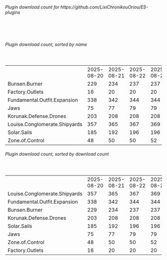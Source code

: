 <h6>Plugin download count for https://github.com/LixiChronikouOriou/ES-plugins</h6><br>
<br>
<h6>Plugin download count, sorted by name</h6><sub><sup><br>
<table>
	<tr>
		<td></td>
		<td>2025-08-20</td>
		<td>2025-08-21</td>
		<td>2025-08-22</td>
		<td>2025-08-23</td>
		<td>2025-08-24</td>
		<td>2025-08-25</td>
		<td>2025-08-26</td>
		<td>today +</td>
	</tr>
	<tr>
		<td>Bunsen.Burner</td>
		<td>229</td>
		<td>234</td>
		<td>237</td>
		<td>237</td>
		<td>237</td>
		<td>237</td>
		<td>241</td>
		<td>+ 4</td>
	</tr>
	<tr>
		<td>Factory.Outlets</td>
		<td>16</td>
		<td>20</td>
		<td>20</td>
		<td>20</td>
		<td>22</td>
		<td>22</td>
		<td>25</td>
		<td>+ 3</td>
	</tr>
	<tr>
		<td>Fundamental.Outfit.Expansion</td>
		<td>338</td>
		<td>342</td>
		<td>344</td>
		<td>344</td>
		<td>344</td>
		<td>348</td>
		<td>350</td>
		<td>+ 2</td>
	</tr>
	<tr>
		<td>Jaws</td>
		<td>75</td>
		<td>77</td>
		<td>79</td>
		<td>79</td>
		<td>79</td>
		<td>79</td>
		<td>83</td>
		<td>+ 4</td>
	</tr>
	<tr>
		<td>Korunak.Defense.Drones</td>
		<td>203</td>
		<td>208</td>
		<td>208</td>
		<td>208</td>
		<td>208</td>
		<td>208</td>
		<td>210</td>
		<td>+ 2</td>
	</tr>
	<tr>
		<td>Louise.Conglomerate.Shipyards</td>
		<td>357</td>
		<td>365</td>
		<td>367</td>
		<td>369</td>
		<td>372</td>
		<td>372</td>
		<td>374</td>
		<td>+ 2</td>
	</tr>
	<tr>
		<td>Solar.Sails</td>
		<td>185</td>
		<td>192</td>
		<td>196</td>
		<td>196</td>
		<td>198</td>
		<td>198</td>
		<td>202</td>
		<td>+ 4</td>
	</tr>
	<tr>
		<td>Zone.of.Control</td>
		<td>48</td>
		<td>50</td>
		<td>50</td>
		<td>52</td>
		<td>52</td>
		<td>52</td>
		<td>55</td>
		<td>+ 3</td>
	</tr>
</table>
</sub></sup>
<h6>Plugin download count, sorted by download count</h6><sub><sup><br>
<table>
	<tr>
		<td></td>
		<td>2025-08-20</td>
		<td>2025-08-21</td>
		<td>2025-08-22</td>
		<td>2025-08-23</td>
		<td>2025-08-24</td>
		<td>2025-08-25</td>
		<td>2025-08-26</td>
		<td>today +</td>
	</tr>
	<tr>
		<td>Louise.Conglomerate.Shipyards</td>
		<td>357</td>
		<td>365</td>
		<td>367</td>
		<td>369</td>
		<td>372</td>
		<td>372</td>
		<td>374</td>
		<td>+ 2</td>
	</tr>
	<tr>
		<td>Fundamental.Outfit.Expansion</td>
		<td>338</td>
		<td>342</td>
		<td>344</td>
		<td>344</td>
		<td>344</td>
		<td>348</td>
		<td>350</td>
		<td>+ 2</td>
	</tr>
	<tr>
		<td>Bunsen.Burner</td>
		<td>229</td>
		<td>234</td>
		<td>237</td>
		<td>237</td>
		<td>237</td>
		<td>237</td>
		<td>241</td>
		<td>+ 4</td>
	</tr>
	<tr>
		<td>Korunak.Defense.Drones</td>
		<td>203</td>
		<td>208</td>
		<td>208</td>
		<td>208</td>
		<td>208</td>
		<td>208</td>
		<td>210</td>
		<td>+ 2</td>
	</tr>
	<tr>
		<td>Solar.Sails</td>
		<td>185</td>
		<td>192</td>
		<td>196</td>
		<td>196</td>
		<td>198</td>
		<td>198</td>
		<td>202</td>
		<td>+ 4</td>
	</tr>
	<tr>
		<td>Jaws</td>
		<td>75</td>
		<td>77</td>
		<td>79</td>
		<td>79</td>
		<td>79</td>
		<td>79</td>
		<td>83</td>
		<td>+ 4</td>
	</tr>
	<tr>
		<td>Zone.of.Control</td>
		<td>48</td>
		<td>50</td>
		<td>50</td>
		<td>52</td>
		<td>52</td>
		<td>52</td>
		<td>55</td>
		<td>+ 3</td>
	</tr>
	<tr>
		<td>Factory.Outlets</td>
		<td>16</td>
		<td>20</td>
		<td>20</td>
		<td>20</td>
		<td>22</td>
		<td>22</td>
		<td>25</td>
		<td>+ 3</td>
	</tr>
</table>
</sub></sup>
